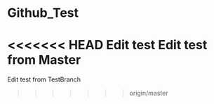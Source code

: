 # Github_Test
<<<<<<< HEAD
Edit test
Edit test from Master
=======
Edit test from TestBranch
>>>>>>> origin/master
